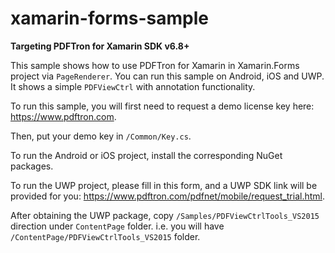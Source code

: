 # xamarin-forms-sample

**Targeting PDFTron for Xamarin SDK v6.8+**

This sample shows how to use PDFTron for Xamarin in Xamarin.Forms project via `PageRenderer`. You can run this sample on Android, iOS and UWP. It shows a simple `PDFViewCtrl` with annotation functionality.

To run this sample, you will first need to request a demo license key here: https://www.pdftron.com.

Then, put your demo key in `/Common/Key.cs`.

To run the Android or iOS project, install the corresponding NuGet packages.

To run the UWP project, please fill in this form, and a UWP SDK link will be provided for you: https://www.pdftron.com/pdfnet/mobile/request_trial.html.

After obtaining the UWP package, copy `/Samples/PDFViewCtrlTools_VS2015` direction under `ContentPage` folder. i.e. you will have `/ContentPage/PDFViewCtrlTools_VS2015` folder.